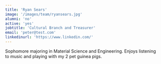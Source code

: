 ```yaml
---
title: 'Ryan Sears'
image: '/images/team/ryansears.jpg'
alumni: 'no'
active: 'yes'
jobtitle: 'Cultural Branch and Treasurer'
email: 'peter@test.com'
linkedinurl: 'https://www.linkedin.com/'
---
```


Sophomore majoring in Material Science and Engineering. Enjoys listening to music and playing with my 2 pet guinea pigs.
